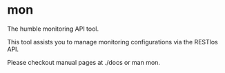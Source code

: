 mon
====

The humble monitoring API tool. 

This tool assists you to manage monitoring configurations via the 
RESTlos API.

Please checkout manual pages at ./docs or man mon.
